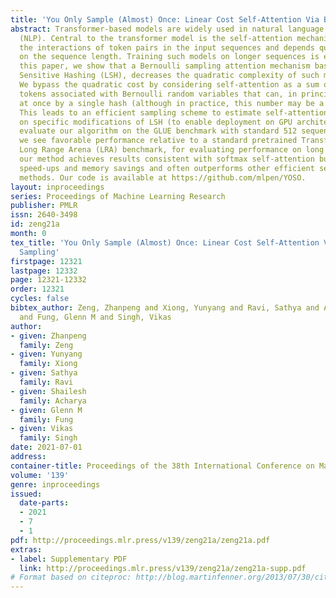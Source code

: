 ```yaml
---
title: 'You Only Sample (Almost) Once: Linear Cost Self-Attention Via Bernoulli Sampling'
abstract: Transformer-based models are widely used in natural language processing
  (NLP). Central to the transformer model is the self-attention mechanism, which captures
  the interactions of token pairs in the input sequences and depends quadratically
  on the sequence length. Training such models on longer sequences is expensive. In
  this paper, we show that a Bernoulli sampling attention mechanism based on Locality
  Sensitive Hashing (LSH), decreases the quadratic complexity of such models to linear.
  We bypass the quadratic cost by considering self-attention as a sum of individual
  tokens associated with Bernoulli random variables that can, in principle, be sampled
  at once by a single hash (although in practice, this number may be a small constant).
  This leads to an efficient sampling scheme to estimate self-attention which relies
  on specific modifications of LSH (to enable deployment on GPU architectures). We
  evaluate our algorithm on the GLUE benchmark with standard 512 sequence length where
  we see favorable performance relative to a standard pretrained Transformer. On the
  Long Range Arena (LRA) benchmark, for evaluating performance on long sequences,
  our method achieves results consistent with softmax self-attention but with sizable
  speed-ups and memory savings and often outperforms other efficient self-attention
  methods. Our code is available at https://github.com/mlpen/YOSO.
layout: inproceedings
series: Proceedings of Machine Learning Research
publisher: PMLR
issn: 2640-3498
id: zeng21a
month: 0
tex_title: 'You Only Sample (Almost) Once: Linear Cost Self-Attention Via Bernoulli
  Sampling'
firstpage: 12321
lastpage: 12332
page: 12321-12332
order: 12321
cycles: false
bibtex_author: Zeng, Zhanpeng and Xiong, Yunyang and Ravi, Sathya and Acharya, Shailesh
  and Fung, Glenn M and Singh, Vikas
author:
- given: Zhanpeng
  family: Zeng
- given: Yunyang
  family: Xiong
- given: Sathya
  family: Ravi
- given: Shailesh
  family: Acharya
- given: Glenn M
  family: Fung
- given: Vikas
  family: Singh
date: 2021-07-01
address:
container-title: Proceedings of the 38th International Conference on Machine Learning
volume: '139'
genre: inproceedings
issued:
  date-parts:
  - 2021
  - 7
  - 1
pdf: http://proceedings.mlr.press/v139/zeng21a/zeng21a.pdf
extras:
- label: Supplementary PDF
  link: http://proceedings.mlr.press/v139/zeng21a/zeng21a-supp.pdf
# Format based on citeproc: http://blog.martinfenner.org/2013/07/30/citeproc-yaml-for-bibliographies/
---
```


